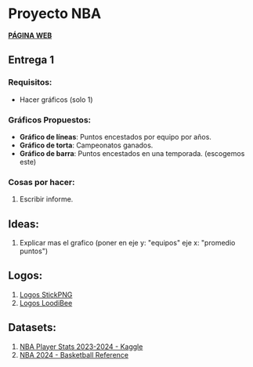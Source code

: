 # Proyecto NBA

[**PÁGINA WEB**](https://tperezv2004.github.io/proyecto.github.io/)

## Entrega 1

### Requisitos:
- Hacer gráficos (solo 1)


### Gráficos Propuestos:
- **Gráfico de líneas**: Puntos encestados por equipo por años.
- **Gráfico de torta**: Campeonatos ganados.
- **Gráfico de barra**: Puntos encestados en una temporada. (escogemos este)

### Cosas por hacer:
1. Escribir informe.


## Ideas:
1. Explicar mas el grafico (poner en eje y: "equipos" eje x: "promedio puntos")


## Logos:
1. [Logos StickPNG](https://www.stickpng.com/es/cat/deporte/baloncesto/equipos-nba?page=1)
2. [Logos LoodiBee](https://loodibee.com/nba/)

## Datasets:
1. [NBA Player Stats 2023-2024 - Kaggle](https://www.kaggle.com/datasets/vivovinco/2023-2024-nba-player-stats?select=2023-2024+NBA+Player+Stats+-+Regular.csv)
2. [NBA 2024 - Basketball Reference](https://www.basketball-reference.com/leagues/NBA_2024.html)
